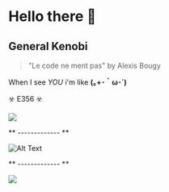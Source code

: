 # Hello there 👋
## General Kenobi 

> "Le code ne ment pas" by Alexis Bougy

When I see *YOU* i'm like **(｡+･｀ω･´)**

:biohazard: E356  :biohazard:

![](http://i.imgur.com/OUkLi.gif)

** ------------- **

![Alt Text](https://media.giphy.com/media/vFKqnCdLPNOKc/giphy.gif)

** ------------- **

![](name-of-giphy.gif)
<!--
**Pierrooooo/Pierrooooo** is a ✨ _special_ ✨ repository because its `README.md` (this file) appears on your GitHub profile.

Here are some ideas to get you started:

- 🔭 I’m currently working on ...
- 🌱 I’m currently learning ...
- 👯 I’m looking to collaborate on ...
- 🤔 I’m looking for help with ...
- 💬 Ask me about ...
- 📫 How to reach me: ...
- 😄 Pronouns: ...
- ⚡ Fun fact: ...
-->
